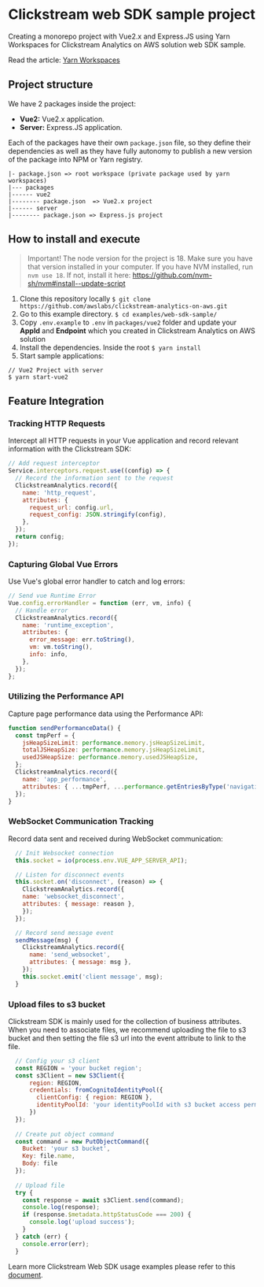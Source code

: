 # Clickstream web SDK sample project

Creating a monorepo project with Vue2.x and Express.JS using Yarn Workspaces for Clickstream Analytics on AWS solution web SDK sample.

Read the article: [Yarn Workspaces](https://classic.yarnpkg.com/lang/en/docs/workspaces/)

## Project structure

We have 2 packages inside the project:

- **Vue2:** Vue2.x application.
- **Server:** Express.JS application.

Each of the packages have their own `package.json` file, so they define their dependencies as well as they have fully autonomy to publish a new version of the package into NPM or Yarn registry.

```
|- package.json => root workspace (private package used by yarn workspaces)
|--- packages
|------ vue2
|-------- package.json  => Vue2.x project
|------ server
|-------- package.json => Express.js project
```

## How to install and execute

> Important! The node version for the project is 18. Make sure you have that version installed in your computer. If you have NVM installed, run `nvm use 18`. If not, install it here: https://github.com/nvm-sh/nvm#install--update-script

1. Clone this repository locally `$ git clone https://github.com/awslabs/clickstream-analytics-on-aws.git`
2. Go to this example directory. `$ cd examples/web-sdk-sample/`
3. Copy `.env.example` to `.env` in `packages/vue2` folder and update your **AppId** and **Endpoint** which you created in Clickstream Analytics on AWS solution
4. Install the dependencies. Inside the root `$ yarn install`
5. Start sample applications:

```
// Vue2 Project with server
$ yarn start-vue2
```

## Feature Integration

### Tracking HTTP Requests

Intercept all HTTP requests in your Vue application and record relevant information with the Clickstream SDK:

```javascript
// Add request interceptor
Service.interceptors.request.use((config) => {
  // Record the information sent to the request
  ClickstreamAnalytics.record({
    name: 'http_request',
    attributes: {
      request_url: config.url,
      request_config: JSON.stringify(config),
    },
  });
  return config;
});
```

### Capturing Global Vue Errors

Use Vue's global error handler to catch and log errors:

```javascript
// Send vue Runtime Error
Vue.config.errorHandler = function (err, vm, info) {
  // Handle error
  ClickstreamAnalytics.record({
    name: 'runtime_exception',
    attributes: {
      error_message: err.toString(),
      vm: vm.toString(),
      info: info,
    },
  });
};
```

### Utilizing the Performance API

Capture page performance data using the Performance API:

```javascript
function sendPerformanceData() {
  const tmpPerf = {
    jsHeapSizeLimit: performance.memory.jsHeapSizeLimit,
    totalJSHeapSize: performance.memory.jsHeapSizeLimit,
    usedJSHeapSize: performance.memory.usedJSHeapSize,
  };
  ClickstreamAnalytics.record({
    name: 'app_performance',
    attributes: { ...tmpPerf, ...performance.getEntriesByType('navigation') },
  });
}
```

### WebSocket Communication Tracking

Record data sent and received during WebSocket communication:

```javascript
  // Init Websocket connection
  this.socket = io(process.env.VUE_APP_SERVER_API);

  // Listen for disconnect events
  this.socket.on('disconnect', (reason) => {
    ClickstreamAnalytics.record({
    name: 'websocket_disconnect',
    attributes: { message: reason },
    });
  });

  // Record send message event
  sendMessage(msg) {
    ClickstreamAnalytics.record({
      name: 'send_websocket',
      attributes: { message: msg },
    });
    this.socket.emit('client message', msg);
  }

```

### Upload files to s3 bucket

Clickstream SDK is mainly used for the collection of business attributes. When you need to associate files, we recommend uploading the file to s3 bucket and then setting the file s3 url into the event attribute to link to the file.

```javascript
  // Config your s3 client
  const REGION = 'your bucket region';
  const s3Client = new S3Client({
      region: REGION,
      credentials: fromCognitoIdentityPool({
        clientConfig: { region: REGION },
        identityPoolId: 'your identityPoolId with s3 bucket access permission'
      })
  });
  
  // Create put object command
  const command = new PutObjectCommand({
    Bucket: 'your s3 bucket',
    Key: file.name,
    Body: file
  });
  
  // Upload file
  try {
    const response = await s3Client.send(command);
    console.log(response);
    if (response.$metadata.httpStatusCode === 200) {
      console.log('upload success');
    }
  } catch (err) {
    console.error(err);
  }
```

Learn more Clickstream Web SDK usage examples please refer to this [document](https://awslabs.github.io/clickstream-analytics-on-aws/en/latest/sdk-manual/web/).
